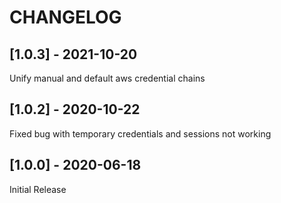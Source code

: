 # CHANGELOG 

## [1.0.3] - 2021-10-20 
Unify manual and default aws credential chains

## [1.0.2] - 2020-10-22
Fixed bug with temporary credentials and sessions not working


## [1.0.0] - 2020-06-18

Initial Release
